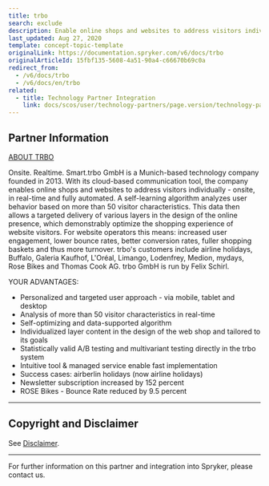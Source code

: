 ```yaml
---
title: trbo
search: exclude
description: Enable online shops and websites to address visitors individually - onsite, in real-time and fully automated by integrating trbo into the Spryker Commerce OS.
last_updated: Aug 27, 2020
template: concept-topic-template
originalLink: https://documentation.spryker.com/v6/docs/trbo
originalArticleId: 15fbf135-5608-4a51-90a4-c66670b69c0a
redirect_from:
  - /v6/docs/trbo
  - /v6/docs/en/trbo
related:
  - title: Technology Partner Integration
    link: docs/scos/user/technology-partners/page.version/technology-partners.html
---
```


## Partner Information
[ABOUT TRBO](https://www.trbo.com/en/) 

Onsite. Realtime. Smart.trbo GmbH is a Munich-based technology company founded in 2013. With its cloud-based communication tool, the company enables online shops and websites to address visitors individually - onsite, in real-time and fully automated. A self-learning algorithm analyzes user behavior based on more than 50 visitor characteristics. This data then allows a targeted delivery of various layers in the design of the online presence, which demonstrably optimize the shopping experience of website visitors. For website operators this means: increased user engagement, lower bounce rates, better conversion rates, fuller shopping baskets and thus more turnover. trbo's customers include airline holidays, Buffalo, Galeria Kaufhof, L'Oréal, Limango, Lodenfrey, Medion, mydays, Rose Bikes and Thomas Cook AG. trbo GmbH is run by Felix Schirl. 

YOUR ADVANTAGES:

* Personalized and targeted user approach - via mobile, tablet and desktop
* Analysis of more than 50 visitor characteristics in real-time
* Self-optimizing and data-supported algorithm
* Individualized layer content in the design of the web shop and tailored to its goals
* Statistically valid A/B testing and multivariant testing directly in the trbo system
* Intuitive tool & managed service enable fast implementation
* Success cases: airberlin holidays (now airline holidays)
* Newsletter subscription increased by 152 percent
* ROSE Bikes - Bounce Rate reduced by 9.5 percent 

---

## Copyright and Disclaimer

See [Disclaimer](https://github.com/spryker/spryker-documentation).

---
For further information on this partner and integration into Spryker, please contact us.

<div class="hubspot-form js-hubspot-form" data-portal-id="2770802" data-form-id="163e11fb-e833-4638-86ae-a2ca4b929a41" id="hubspot-1"></div>

